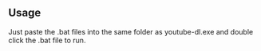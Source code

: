 ## Usage
Just paste the .bat files into the same folder as youtube-dl.exe and double click the .bat file to run.
